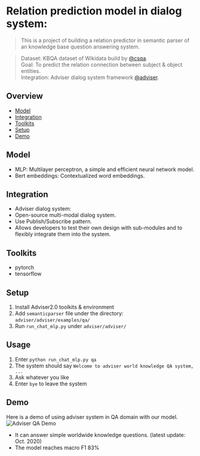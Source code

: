 # Relation prediction model in dialog system:   
> This is a project of building a relation predictor in semantic parser of an knowledge base question answering system.  
  
> Dataset: KBQA dataset of Wikidata build by [@csqa](https://amritasaha1812.github.io/CSQA/).  
> Goal: To predict the relation connection between subject & object entities.  
> Integration: Adviser dialog system framework [@adviser](digitalphonetics.github.io/adviser/).  
  

## Overview
* [Model](#model)
* [Integration](#integration)
* [Toolkits](#toolkits)
* [Setup](#setup)
* [Demo](#demo)

## Model   
* MLP: Multilayer perceptron, a simple and efficient neural network model.  
* Bert embeddings: Contextualized word embeddings.  

## Integration  
* Adviser dialog system: 
* Open-source multi-modal dialog system. 
* Use Publish/Subscribe pattern.
* Allows developers to test their own design with sub-modules and to flexibly integrate them into the system.

## Toolkits
* pytorch 
* tensorflow

## Setup
1. Install Adviser2.0 toolkits & environment   
2. Add `semanticparser` file under the directory: `adviser/adviser/examples/qa/`  
3. Run `run_chat_mlp.py` under `adviser/adviser/`

## Usage
1. Enter `python run_chat_mlp.py qa`  
2. The system should say `Welcome to adviser world knowledge QA system, ...`
3. Ask whatever you like
4. Enter `bye` to leave the system

## Demo
Here is a demo of using adviser system in QA domain with our model.  
![Adviser QA Demo](./img/adviser_demo.png)  

* It can answer simple worldwide knowledge questions. (latest update: Oct. 2020)
* The model reaches macro F1 83%


